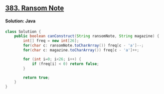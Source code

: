 ## [383. Ransom Note](https://leetcode.com/problems/ransom-note/description/)

#### Solution: Java
```java
class Solution {
    public boolean canConstruct(String ransomNote, String magazine) {
        int[] freq = new int[26];
        for(char c: ransomNote.toCharArray()) freq[c - 'a']--;
        for(char c: magazine.toCharArray()) freq[c - 'a']++;

        for (int i=0; i<26; i++) {
            if (freq[i] < 0) return false;
        }

        return true;
    }
}
```